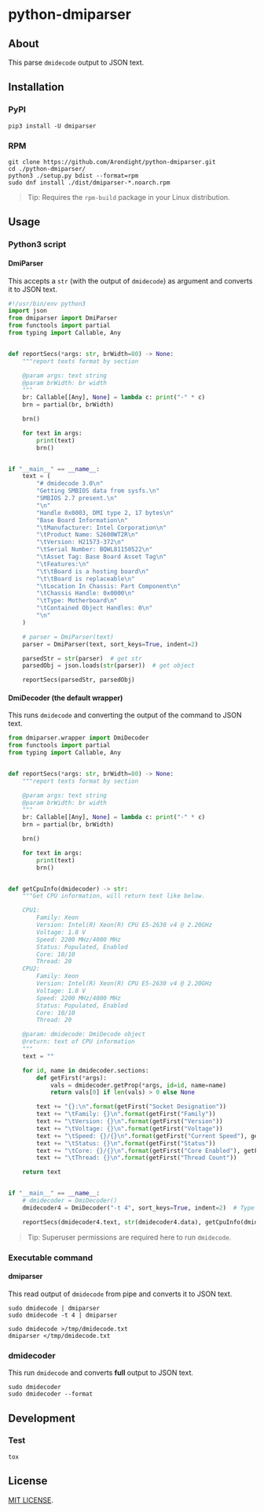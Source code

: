 # python-dmiparser

## About

This parse `dmidecode` output to JSON text.

## Installation

### PyPI

```shell
pip3 install -U dmiparser
```

### RPM

```shell
git clone https://github.com/Arondight/python-dmiparser.git
cd ./python-dmiparser/
python3 ./setup.py bdist --format=rpm
sudo dnf install ./dist/dmiparser-*.noarch.rpm
```

> Tip: Requires the `rpm-build` package in your Linux distribution.

## Usage

### Python3 script

#### DmiParser

This accepts a `str` (with the output of `dmidecode`) as argument and converts it to JSON text.

```python
#!/usr/bin/env python3
import json
from dmiparser import DmiParser
from functools import partial
from typing import Callable, Any


def reportSecs(*args: str, brWidth=80) -> None:
    """report texts format by section

    @param args: text string
    @param brWidth: br width
    """
    br: Callable[[Any], None] = lambda c: print("-" * c)
    brn = partial(br, brWidth)

    brn()

    for text in args:
        print(text)
        brn()


if "__main__" == __name__:
    text = (
        "# dmidecode 3.0\n"
        "Getting SMBIOS data from sysfs.\n"
        "SMBIOS 2.7 present.\n"
        "\n"
        "Handle 0x0003, DMI type 2, 17 bytes\n"
        "Base Board Information\n"
        "\tManufacturer: Intel Corporation\n"
        "\tProduct Name: S2600WT2R\n"
        "\tVersion: H21573-372\n"
        "\tSerial Number: BQWL81150522\n"
        "\tAsset Tag: Base Board Asset Tag\n"
        "\tFeatures:\n"
        "\t\tBoard is a hosting board\n"
        "\t\tBoard is replaceable\n"
        "\tLocation In Chassis: Part Component\n"
        "\tChassis Handle: 0x0000\n"
        "\tType: Motherboard\n"
        "\tContained Object Handles: 0\n"
        "\n"
    )

    # parser = DmiParser(text)
    parser = DmiParser(text, sort_keys=True, indent=2)

    parsedStr = str(parser)  # get str
    parsedObj = json.loads(str(parser))  # get object

    reportSecs(parsedStr, parsedObj)
```

#### DmiDecoder (the default wrapper)

This runs `dmidecode` and converting the output of the command to JSON text.

```python
from dmiparser.wrapper import DmiDecoder
from functools import partial
from typing import Callable, Any


def reportSecs(*args: str, brWidth=80) -> None:
    """report texts format by section

    @param args: text string
    @param brWidth: br width
    """
    br: Callable[[Any], None] = lambda c: print("-" * c)
    brn = partial(br, brWidth)

    brn()

    for text in args:
        print(text)
        brn()


def getCpuInfo(dmidecoder) -> str:
    """Get CPU information, will return text like below.

    CPU1:
        Family: Xeon
        Version: Intel(R) Xeon(R) CPU E5-2630 v4 @ 2.20GHz
        Voltage: 1.8 V
        Speed: 2200 MHz/4000 MHz
        Status: Populated, Enabled
        Core: 10/10
        Thread: 20
    CPU2:
        Family: Xeon
        Version: Intel(R) Xeon(R) CPU E5-2630 v4 @ 2.20GHz
        Voltage: 1.8 V
        Speed: 2200 MHz/4000 MHz
        Status: Populated, Enabled
        Core: 10/10
        Thread: 20

    @param: dmidecode: DmiDecode object
    @return: text of CPU information
    """
    text = ""

    for id, name in dmidecoder.sections:
        def getFirst(*args):
            vals = dmidecoder.getProp(*args, id=id, name=name)
            return vals[0] if len(vals) > 0 else None

        text += "{}:\n".format(getFirst("Socket Designation"))
        text += "\tFamily: {}\n".format(getFirst("Family"))
        text += "\tVersion: {}\n".format(getFirst("Version"))
        text += "\tVoltage: {}\n".format(getFirst("Voltage"))
        text += "\tSpeed: {}/{}\n".format(getFirst("Current Speed"), getFirst("Max Speed"))
        text += "\tStatus: {}\n".format(getFirst("Status"))
        text += "\tCore: {}/{}\n".format(getFirst("Core Enabled"), getFirst("Core Count"))
        text += "\tThread: {}\n".format(getFirst("Thread Count"))

    return text


if "__main__" == __name__:
    # dmidecoder = DmiDecoder()
    dmidecoder4 = DmiDecoder("-t 4", sort_keys=True, indent=2)  # Type 4 is Processor

    reportSecs(dmidecoder4.text, str(dmidecoder4.data), getCpuInfo(dmidecoder4))
```

> Tip: Superuser permissions are required here to run `dmidecode`.

### Executable command

#### dmiparser

This read output of `dmidecode` from pipe and converts it to JSON text.

```shell
sudo dmidecode | dmiparser
sudo dmidecode -t 4 | dmiparser
```

```shell
sudo dmidecode >/tmp/dmidecode.txt
dmiparser </tmp/dmidecode.txt
```

### dmidecoder

This run `dmidecode` and converts **full** output to JSON text.

```shell
sudo dmidecoder
sudo dmidecoder --format
```

## Development

### Test

```shell
tox
```

## License

[MIT LICENSE](https://github.com/Arondight/python-dmiparser/blob/master/LICENSE).
